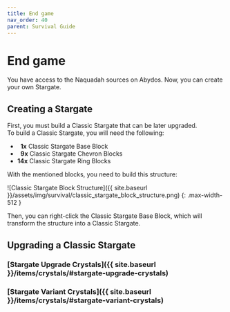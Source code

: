 ```yaml
---
title: End game
nav_order: 40
parent: Survival Guide
---
```


# End game

You have access to the Naquadah sources on Abydos.
Now, you can create your own Stargate.

## Creating a Stargate
First, you must build a Classic Stargate that can be later upgraded.  
To build a Classic Stargate, you will need the following:
- **&ensp;1x** Classic Stargate Base Block
- **&ensp;9x** Classic Stargate Chevron Blocks
- **14x** Classic Stargate Ring Blocks

With the mentioned blocks, you need to build this structure:

![Classic Stargate Block Structure]({{ site.baseurl }}/assets/img/survival/classic_stargate_block_structure.png)
{: .max-width-512 }

Then, you can right-click the Classic Stargate Base Block, which will transform the structure into a Classic Stargate.

## Upgrading a Classic Stargate
### [Stargate Upgrade Crystals]({{ site.baseurl }}/items/crystals/#stargate-upgrade-crystals)
### [Stargate Variant Crystals]({{ site.baseurl }}/items/crystals/#stargate-variant-crystals)